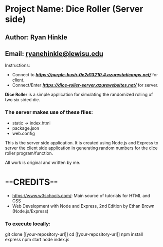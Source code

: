 # Project Name: Dice Roller (Server side)
## Author: Ryan Hinkle
## Email: ryanehinkle@lewisu.edu

Instructions:
- Connect to ***https://purple-bush-0e2d13210.4.azurestaticapps.net/*** for client.
- Connect/Enter ***https://dice-roller-server.azurewebsites.net/*** for server.

**Dice Roller** is a simple application for simulating the randomized rolling of two
six sided die.

### The server makes use of these files:
- static -> index.html
- package.json
- web.config

This is the server side application. It is created using Node.js and Express to server the client
side application in generating random numbers for the dice roller program/function.

All work is original and written by me.

# --CREDITS--
- https://www.w3schools.com/: Main source of tutorials for HTML and CSS
- Web Development with Node and Express, 2nd Edition by Ethan Brown (Node.js/Express)

### To execute locally:
git clone [[your-repository-url]]
cd [[your-repository-url]]
npm install express
npm start
node index.js